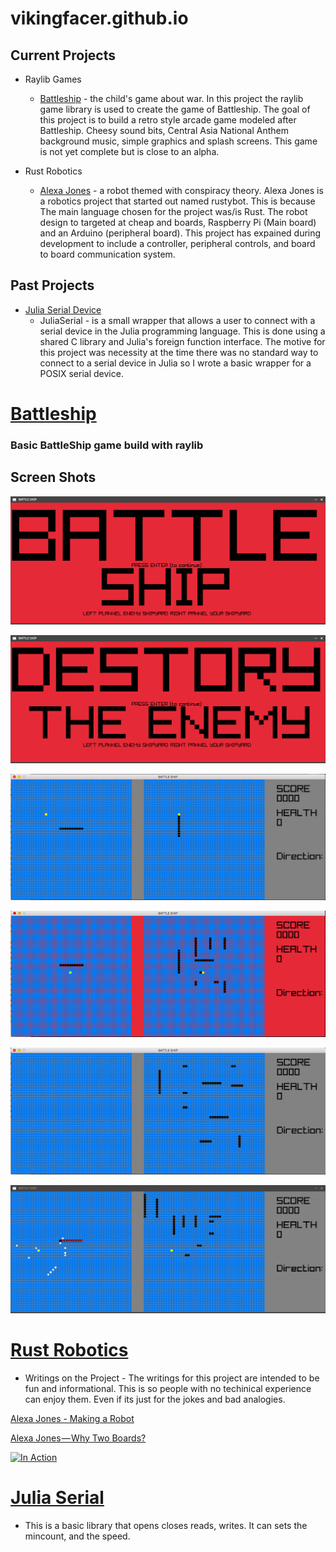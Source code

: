 # vikingfacer.github.io



## Current Projects

* Raylib Games 
	* [Battleship](bs-repo) - the child's game about war. In this project the raylib game library is used to create the game of Battleship. The goal of this project is to build a retro style arcade game modeled after Battleship. Cheesy sound bits, Central Asia National Anthem background music, simple graphics and splash screens. This game is not yet complete but is close to an alpha. 


* Rust Robotics 
	* [Alexa Jones](rusty-repo) - a robot themed with conspiracy theory. Alexa Jones is a robotics project that started out named rustybot. This is because The main language chosen for the project was/is Rust. The robot design to targeted at cheap and boards, Raspberry Pi (Main board) and an Arduino (peripheral board). This project has expained during development to include a controller, peripheral controls, and board to board communication system. 


## Past Projects
* [Julia Serial Device](julia-repo)
	* JuliaSerial - is a small wrapper that allows a user to connect with a serial device in the Julia programming language. This is done using a shared C library and Julia's foreign function interface. The motive for this project was necessity at the time there was no standard way to connect to a serial device in Julia so I wrote a basic wrapper for a POSIX serial device. 


# [Battleship](bs-repo)
### Basic BattleShip game build with raylib 

## Screen Shots

![Game Intro](Battleship/screenshot5.png)

![Game Splash Screen](Battleship/screenshot4.png)

![Unfilled Ship Graveyard](Battleship/screenshot0.png)

![Illegal Move](Battleship/screenshot2.png)

![Filled Ship Graveyard](Battleship/screenshot1.png)

![Shooting](Battleship/screenshot3.png)


# [Rust Robotics](rusty-repo)

* Writings on the Project - The writings for this project are intended to be fun and informational. This is so people with no techinical experience can enjoy them. Even if its just for the jokes and bad analogies.  

[Alexa Jones - Making a Robot](https://medium.com/@jacobmontpetit/alexa-jones-45b2187083fa)

[Alexa Jones — Why Two Boards?](https://medium.com/@jacobmontpetit/alexa-jones-why-two-boards-4b9e28f1b3de)

[![In Action](http://img.youtube.com/vi/BS0gs7bHyYM/0.jpg)](http://www.youtube.com/watch?v=BS0gs7bHyYM "Alexa Jones In Action")


# [Julia Serial](julia-repo)

* This is a basic library that opens closes reads, writes. It can sets the mincount, and the speed.

[bs-repo]:https://github.com/vikingfacer/C-BattleShip
[rusty-repo]:https://github.com/vikingfacer/rusty_bot
[julia-repo]:https://github.com/vikingfacer/JuliaSerial